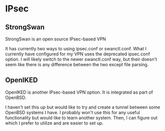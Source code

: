 # IPsec

## StrongSwan
StrongSwan is an open source IPsec-based VPN 

It has currently two ways to using ipsec.conf or swanctl.conf.
What I currently have configured for my VPN uses the deprecated ipsec.conf option.
I will likely switch to the newer swanctl.conf way, but their doesn't seem like 
there is any difference between the two except file parsing.

## OpenIKED
OpenIKED is another IPsec-based VPN option. 
It is integrated as part of OpenBSD. 

I haven't set this up but would like to try and create a tunnel between some OpenBSD systems I have.
I probably won't use this for any useful functionality but would like to learn another system.
Then, I can figure out which I prefer to utilize and are easier to set up. 
